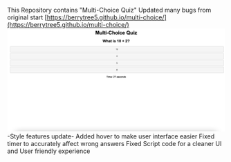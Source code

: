 This Repository contains "Multi-Choice Quiz"
Updated many bugs from original start
[https://berrytree5.github.io/multi-choice/](https://berrytree5.github.io/multi-choice/)
![alt text describing the image](./assets/images/Screen%20Shot%202023-10-15%20at%203.54.45%20PM.png)
-Style features update- Added hover to make user interface easier
Fixed timer to accurately affect wrong answers
Fixed Script code for a cleaner UI and User friendly experience
